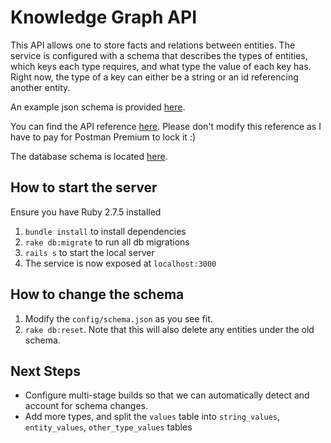 # Knowledge Graph API

This API allows one to store facts and relations between entities. The service is configured with a schema that describes the types of entities, which keys each type requires, and what type the value of each key has. Right now, the type of a key can either be a string or an id referencing another entity.

An example json schema is provided [here](config/schema.json).

You can find the API reference [here](https://www.postman.com/cloudy-star-601209/workspace/yash-s-workspace/documentation/22546309-f6e18e60-801c-40be-b194-3e022938bc5f). Please don't modify this reference as I have to pay for Postman Premium to lock it :)

The database schema is located [here](db/schema.rb).


## How to start the server

Ensure you have Ruby 2.7.5 installed

1. `bundle install` to install dependencies
2. `rake db:migrate` to run all db migrations
3. `rails s` to start the local server
4. The service is now exposed at `localhost:3000`

## How to change the schema

1. Modify the `config/schema.json` as you see fit.
2. `rake db:reset`. Note that this will also delete any entities under the old schema.

## Next Steps
- Configure multi-stage builds so that we can automatically detect and account for schema changes.
- Add more types, and split the `values` table into `string_values`, `entity_values`, `other_type_values` tables
